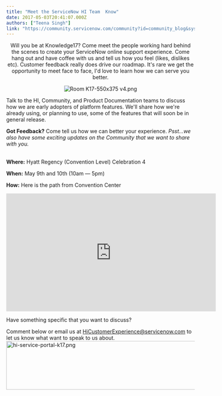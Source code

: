 ```yaml
---
title: "Meet the ServiceNow HI Team  Know"
date: 2017-05-03T20:41:07.000Z
authors: ["Teena Singh"]
link: "https://community.servicenow.com/community?id=community_blog&sys_id=a1ace225dbd0dbc01dcaf3231f961950"
---
```

<p style="text-align: center;">Will you be at Knowledge17? Come meet the people working hard behind the scenes to create your ServiceNow online support experience. Come hang out and have coffee with us and tell us how you feel (likes, dislikes etc). Customer feedback really does drive our roadmap. It's rare we get the opportunity to meet face to face, I'd love to learn how we can serve you better.</p><p style="text-align: center;"><img   alt="Room K17-550x375 v4.png" class="image-2 jive-image" src="edd6854adb5497049c9ffb651f961987.iix" style="height: auto;"/></p><p style="text-align: left;">Talk to the HI, Community, and Product Documentation teams to discuss how we are early adopters of platform features. We'll share how we're already using, or planning to use, some of the features that will soon be in general release.</p><p></p><p><strong>Got Feedback?</strong> Come tell us how we can better your experience. <em>Psst…we also have some exciting updates on the Community that we want to share with you.</em></p><p><strong><br/>Where:</strong> Hyatt Regency (Convention Level) Celebration 4</p><p><strong>When:</strong> May 9th and 10th (10am — 5pm)</p><p><strong>How:</strong> Here is the path from Convention Center</p><p><iframe frameborder="0" height="315" src="https://www.youtube.com/embed/jDt-g1BSMkY?autoplay=1" width="560">
</iframe></p><p></p><p>Have something specific that you want to discuss?</p><p>Comment below or email us at <a title="CustomerExperience@servicenow.com?subject=Subject Line&body=Body Text" href="mailto:HiCustomerExperience@servicenow.com?subject=Subject Line&amp;body=Body Text">HiCustomerExperience@servicenow.com</a> to let us know what want to speak to us about.<br/><img   alt="hi-service-portal-k17.png" class="image-1 jive-image" src="7d866f7ddb541fc068c1fb651f9619bf.iix" style="width: 620px; height: 130px; display: block; margin-left: auto; margin-right: auto;"/></p>